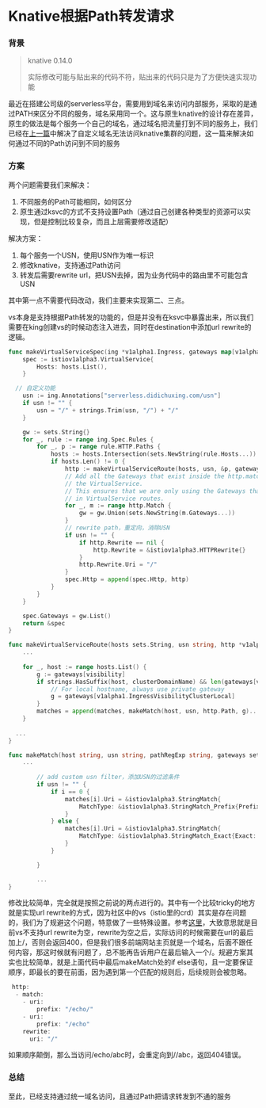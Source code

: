 # Knative根据Path转发请求


### 背景

> knative 0.14.0
>
> 实际修改可能与贴出来的代码不符，贴出来的代码只是为了方便快速实现功能

最近在搭建公司级的serverless平台，需要用到域名来访问内部服务，采取的是通过PATH来区分不同的服务，域名采用同一个。这与原生knative的设计存在差异，原生的做法是每个服务一个自己的域名，通过域名把流量打到不同的服务上，我们已经在[上一篇](http://likakuli.com/post/2020/07/09/knative_ingress_gateway/)中解决了自定义域名无法访问knative集群的问题，这一篇来解决如何通过不同的Path访问到不同的服务

### 方案

两个问题需要我们来解决：

1. 不同服务的Path可能相同，如何区分
2. 原生通过ksvc的方式不支持设置Path（通过自己创建各种类型的资源可以实现，但是控制比较复杂，而且上层需要修改适配）

解决方案：

1. 每个服务一个USN，使用USN作为唯一标识
2. 修改knative，支持通过Path访问
3. 转发后需要rewrite url，把USN去掉，因为业务代码中的路由里不可能包含USN

其中第一点不需要代码改动，我们主要来实现第二、三点。

vs本身是支持根据Path转发的功能的，但是并没有在ksvc中暴露出来，所以我们需要在king创建vs的时候动态注入进去，同时在destination中添加url rewrite的逻辑。

```go
func makeVirtualServiceSpec(ing *v1alpha1.Ingress, gateways map[v1alpha1.IngressVisibility]sets.String, hosts sets.String) *istiov1alpha3.VirtualService {
	spec := istiov1alpha3.VirtualService{
		Hosts: hosts.List(),
	}

  // 自定义功能
	usn := ing.Annotations["serverless.didichuxing.com/usn"]
	if usn != "" {
		usn = "/" + strings.Trim(usn, "/") + "/"
	}

	gw := sets.String{}
	for _, rule := range ing.Spec.Rules {
		for _, p := range rule.HTTP.Paths {
			hosts := hosts.Intersection(sets.NewString(rule.Hosts...))
			if hosts.Len() != 0 {
				http := makeVirtualServiceRoute(hosts, usn, &p, gateways, rule.Visibility)
				// Add all the Gateways that exist inside the http.match section of
				// the VirtualService.
				// This ensures that we are only using the Gateways that actually appear
				// in VirtualService routes.
				for _, m := range http.Match {
					gw = gw.Union(sets.NewString(m.Gateways...))
				}
				// rewrite path，重定向，消除USN
				if usn != "" {
					if http.Rewrite == nil {
						http.Rewrite = &istiov1alpha3.HTTPRewrite{}
					}
					http.Rewrite.Uri = "/"
				}
				spec.Http = append(spec.Http, http)
			}
		}
	}

	spec.Gateways = gw.List()
	return &spec
}

func makeVirtualServiceRoute(hosts sets.String, usn string, http *v1alpha1.HTTPIngressPath, gateways map[v1alpha1.IngressVisibility]sets.String, visibility v1alpha1.IngressVisibility) *istiov1alpha3.HTTPRoute {
	...
  
	for _, host := range hosts.List() {
		g := gateways[visibility]
		if strings.HasSuffix(host, clusterDomainName) && len(gateways[v1alpha1.IngressVisibilityClusterLocal]) > 0 {
			// For local hostname, always use private gateway
			g = gateways[v1alpha1.IngressVisibilityClusterLocal]
		}
		matches = append(matches, makeMatch(host, usn, http.Path, g)...)
	}
  
  ...
}

func makeMatch(host string, usn string, pathRegExp string, gateways sets.String) []*istiov1alpha3.HTTPMatchRequest {
	...
  
		// add custom usn filter，添加USN的过滤条件
		if usn != "" {
			if i == 0 {
				matches[i].Uri = &istiov1alpha3.StringMatch{
					MatchType: &istiov1alpha3.StringMatch_Prefix{Prefix: usn},
				}
			} else {
				matches[i].Uri = &istiov1alpha3.StringMatch{
					MatchType: &istiov1alpha3.StringMatch_Exact{Exact: strings.TrimRight(usn, "/")},
				}
			}

		}

		...
}
```

修改比较简单，完全就是按照之前说的两点进行的。其中有一个比较tricky的地方就是实现url rewrite的方式，因为社区中的vs（istio里的crd）其实是存在问题的，我们为了规避这个问题，特意做了一些特殊设置。参考[这里](https://github.com/istio/istio/issues/8076)，大致意思就是目前vs不支持url rewrite为空，rewrite为空之后，实际访问的时候需要在url的最后加上/，否则会返回400，但是我们很多前端网站主页就是一个域名，后面不跟任何内容，那这时候就有问题了，总不能再告诉用户在最后输入一个/。规避方案其实也比较简单，就是上面代码中最后makeMatch处的if else语句，且一定要保证顺序，即最长的要在前面，因为遇到第一个匹配的规则后，后续规则会被忽略。

```go
 http:
  - match:
    - uri:
        prefix: "/echo/"
    - uri:
        prefix: "/echo"
    rewrite:
      uri: "/" 
```

如果顺序颠倒，那么当访问/echo/abc时，会重定向到//abc，返回404错误。

### 总结

至此，已经支持通过统一域名访问，且通过Path把请求转发到不通的服务


